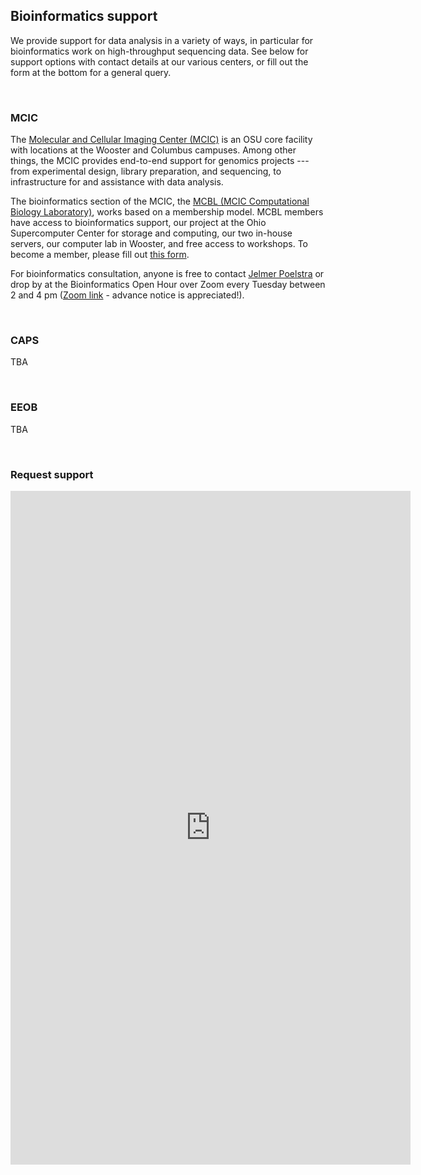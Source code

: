
## Bioinformatics support

We provide support for data analysis in a variety of ways,
in particular for bioinformatics work on high-throughput sequencing data.
See below for support options with contact details at our various centers,
or fill out the form at the bottom for a general query.

<br>

### MCIC

The [Molecular and Cellular Imaging Center (MCIC)](https://mcic.osu.edu/)
is an OSU core facility with locations at the Wooster and Columbus campuses.
Among other things, the MCIC provides end-to-end support for genomics projects ---
from experimental design, library preparation, and sequencing,
to infrastructure for and assistance with data analysis.

The bioinformatics section of the MCIC, the [MCBL (MCIC Computational Biology Laboratory)]((https://mcic.osu.edu/bioinformatics)),
works based on a membership model. MCBL members have access to bioinformatics support,
our project at the Ohio Supercomputer Center for storage and computing,
our two in-house servers, our computer lab in Wooster,
and free access to workshops. 
To become a member, please fill out [this form](https://mcic.osu.edu/bioinformatics/mcbl-registration-form).

For bioinformatics consultation, anyone is free to contact [Jelmer Poelstra](mailto:poelstra.1@osu.edu)
or drop by at the Bioinformatics Open Hour over Zoom every Tuesday between 2 and 4 pm
([Zoom link](https://osu.zoom.us/j/96601785996?pwd=MVUxWWZjdGF6N3BSUGNDL3lmNWZlZz09) -
advance notice is appreciated!).

<br>

### CAPS

TBA

<br>

### EEOB

TBA

<br>

### Request support

<iframe src="https://docs.google.com/forms/d/e/1FAIpQLSfC-g3YSG84KBerEwRLilje4kz7-9WRIevzHAUNTMQKgKmCuQ/viewform?embedded=true" width="640" height="1078" frameborder="0" marginheight="0" marginwidth="0">Loading…</iframe>

<br/> <br/> <br/> <br/>
